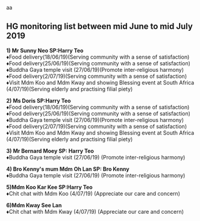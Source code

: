 <link rel='stylesheet' href='https://use.fontawesome.com/releases/v5.7.0/css/all.css' integrity='sha384-lZN37f5QGtY3VHgisS14W3ExzMWZxybE1SJSEsQp9S+oqd12jhcu+A56Ebc1zFSJ' crossorigin='anonymous'>	

<a href="index.html" title="Return"><i class="fa fa-reply fa-3x"></i></a> 

aa

## HG monitoring list between mid June to mid July 2019

<b>1) Mr Sunny Neo SP:Harry Teo  </b>   
&diams;Food delivery(18/06/19)(Serving community with a sense of satisfaction)  
&diams;Food delivery(25/06/19)(Serving community with a sense of satisfaction)   
&diams;Buddha Gaya temple visit (27/06/19)(Promote inter-religious harmony)  
&diams;Food delivery(2/07/19)(Serving community with a sense of satisfaction)  
&diams;Visit Mdm Koo and Mdm Kway and showing Blessing event at South Africa (4/07/19)(Serving elderly and practising filial piety)

  
<b>2) Ms Doris SP:Harry Teo    </b>   
  &diams;Food delivery(18/06/19)(Serving community with a sense of satisfaction)  
  &diams;Food delivery(25/06/19)(Serving community with a sense of satisfaction)   
  &diams;Buddha Gaya temple visit (27/06/19)(Promote inter-religious harmony)  
  &diams;Food delivery(2/07/19)(Serving community with a sense of satisfaction)   
  &diams;Visit Mdm Koo and Mdm Kway and showing Blessing event at South Africa (4/07/19)(Serving elderly and practising filial piety)
	
	
<b>3) Mr Bernard Moey SP: Harry Teo  </b>   
  &diams;Buddha Gaya temple visit (27/06/19) (Promote inter-religious harmony) 

  
<b>4) Bro Kenny's mum Mdm Oh Lan SP: Bro Kenny  </b>   
  &diams;Buddha Gaya temple visit (27/06/19) (Promote inter-religious harmony) 

  
<b>5)Mdm Koo Kar Kee SP:Harry Teo  </b>   
  &diams;Chit chat with Mdm Koo (4/07/19) (Appreciate our care and concern)

  
<b>6)Mdm Kway See Lan  </b>   
  &diams;Chit chat with Mdm Kway (4/07/19) (Appreciate our care and concern)  